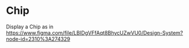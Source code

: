 # Chip

Display a Chip as in https://www.figma.com/file/LBIDgVFfAqt8BhycUZwVU0/Design-System?node-id=2310%3A274329
